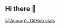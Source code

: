 ## Hi there 👋
[![Anurag's GitHub stats](https://github-readme-stats.vercel.app/api?username=dmb2006&show_icons=true&theme=dracula)](https://github.com/anuraghazra/github-readme-stats)

<!--
**dmb2006/dmb2006** is a ✨ _special_ ✨ repository because its `README.md` (this file) appears on your GitHub profile.

Here are some ideas to get you started:

- 🔭 I’m currently working on ...
- 🌱 I’m currently learning ...
- 👯 I’m looking to collaborate on ...
- 🤔 I’m looking for help with ...
- 💬 Ask me about ...
- 📫 How to reach me: ...
- 😄 Pronouns: ...
- ⚡ Fun fact: ...
-->
